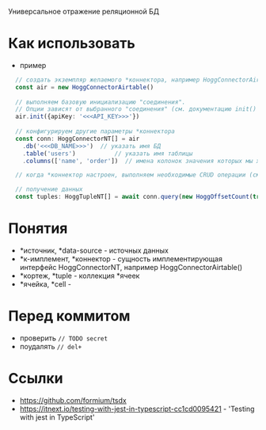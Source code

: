 Универсальное отражение реляционной БД

# Как использовать
* пример
```typescript
  // создать экземпляр желаемого *коннектора, например HoggConnectorAirtable
  const air = new HoggConnectorAirtable()
  
  // выполняем базовую инициализацию "соединения". 
  // Опции зависят от выбранного "соединения" (см. документацию init() конкретного "соединения")
  air.init({apiKey: '<<<API_KEY>>>'})
  
  // конфигурируем другие параметры *коннектора
  const conn: HoggConnectorNT[] = air
    .db('<<<DB_NAME>>>')  // указать имя БД
    .table('users')           // указать имя таблицы
    .columns(['name', 'order'])  // имена колонок значения которых мы хотим получить (если такой колонки нет, то ошибки не будет)

  // когда *коннектор настроен, выполняем необходимые CRUD операции (см. ниже) ...

  // получение данных
  const tuples: HoggTupleNT[] = await conn.query(new HoggOffsetCount(true))
```

# Понятия
* *источник, *data-source - источных данных
* *к-имплемент, *коннектор - сущность имплементирующая интерфейс HoggConnectorNT, например HoggConnectorAirtable()
* *кортеж, *tuple - коллекция *ячеек
* *ячейка, *cell - 

# Перед коммитом
* проверить `// TODO secret`
* поудалять `// del+`

# Ссылки
* https://github.com/formium/tsdx
* https://itnext.io/testing-with-jest-in-typescript-cc1cd0095421 - 'Testing with jest in TypeScript'

